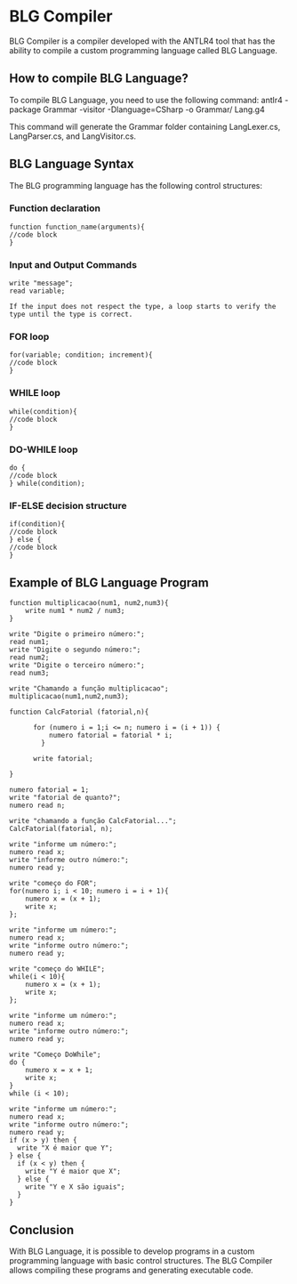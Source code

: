 # BLG Compiler

BLG Compiler is a compiler developed with the ANTLR4 tool that has the ability to compile a custom programming language called BLG Language.

## How to compile BLG Language?

To compile BLG Language, you need to use the following command:
antlr4 -package Grammar -visitor -Dlanguage=CSharp -o Grammar/ Lang.g4 


This command will generate the Grammar folder containing LangLexer.cs, LangParser.cs, and LangVisitor.cs.

## BLG Language Syntax

The BLG programming language has the following control structures:

### Function declaration
```
function function_name(arguments){
//code block
}
```

### Input and Output Commands
```
write "message";
read variable;

If the input does not respect the type, a loop starts to verify the type until the type is correct.
```

### FOR loop
```
for(variable; condition; increment){
//code block
}
```

### WHILE loop
```
while(condition){
//code block
}
```

### DO-WHILE loop
```
do {
//code block
} while(condition);
```

### IF-ELSE decision structure
```
if(condition){
//code block
} else {
//code block
}
```

## Example of BLG Language Program
```
function multiplicacao(num1, num2,num3){
    write num1 * num2 / num3;
}

write "Digite o primeiro número:";
read num1;
write "Digite o segundo número:";
read num2;
write "Digite o terceiro número:";
read num3;

write "Chamando a função multiplicacao";
multiplicacao(num1,num2,num3);

function CalcFatorial (fatorial,n){

      for (numero i = 1;i <= n; numero i = (i + 1)) {
          numero fatorial = fatorial * i;
        }

      write fatorial;

}

numero fatorial = 1;
write "fatorial de quanto?";
numero read n;

write "chamando a função CalcFatorial...";
CalcFatorial(fatorial, n);

write "informe um número:";
numero read x;
write "informe outro número:";
numero read y;

write "começo do FOR";
for(numero i; i < 10; numero i = i + 1){
    numero x = (x + 1);
    write x;
};

write "informe um número:";
numero read x;
write "informe outro número:";
numero read y;

write "começo do WHILE";
while(i < 10){
    numero x = (x + 1);
    write x;
};

write "informe um número:";
numero read x;
write "informe outro número:";
numero read y;

write "Começo DoWhile";
do {
    numero x = x + 1;
    write x;
}
while (i < 10);

write "informe um número:";
numero read x;
write "informe outro número:";
numero read y;
if (x > y) then {
  write "X é maior que Y";
} else { 
  if (x < y) then {
    write "Y é maior que X";
  } else {
    write "Y e X são iguais"; 
  }
}
```

## Conclusion

With BLG Language, it is possible to develop programs in a custom programming language with basic control structures. The BLG Compiler allows compiling these programs and generating executable code.
